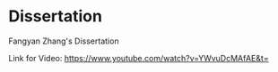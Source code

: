 # Dissertation

Fangyan Zhang's Dissertation

Link for Video:
https://www.youtube.com/watch?v=YWvuDcMAfAE&t=
